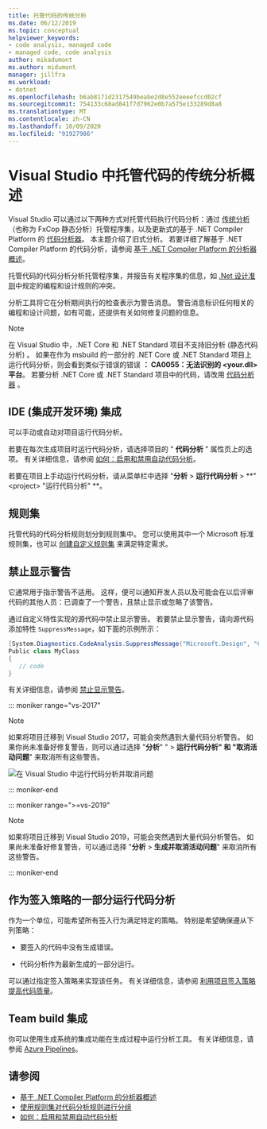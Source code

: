 ```yaml
---
title: 托管代码的传统分析
ms.date: 06/12/2019
ms.topic: conceptual
helpviewer_keywords:
- code analysis, managed code
- managed code, code analysis
author: mikadumont
ms.author: midumont
manager: jillfra
ms.workload:
- dotnet
ms.openlocfilehash: b6ab8171d2317549beabe2d8e552eeeefccd02cf
ms.sourcegitcommit: 754133c68ad841f7d7962e0b7a575e133289d8a8
ms.translationtype: MT
ms.contentlocale: zh-CN
ms.lasthandoff: 10/09/2020
ms.locfileid: "91927986"
---
```

# <a name="overview-of-legacy-analysis-for-managed-code-in-visual-studio"></a>Visual Studio 中托管代码的传统分析概述

Visual Studio 可以通过以下两种方式对托管代码执行代码分析：通过 [传统分析](../code-quality/walkthrough-analyzing-managed-code-for-code-defects.md)（也称为 FxCop 静态分析）托管程序集，以及更新式的基于 .NET Compiler Platform 的 [代码分析器](../code-quality/roslyn-analyzers-overview.md)。 本主题介绍了旧式分析。 若要详细了解基于 .NET Compiler Platform 的代码分析，请参阅 [基于 .NET Compiler Platform 的分析器概述](../code-quality/roslyn-analyzers-overview.md)。

托管代码的代码分析分析托管程序集，并报告有关程序集的信息，如 [.Net 设计准则](/dotnet/standard/design-guidelines/)中规定的编程和设计规则的冲突。

分析工具将它在分析期间执行的检查表示为警告消息。 警告消息标识任何相关的编程和设计问题，如有可能，还提供有关如何修复问题的信息。

> [!NOTE]
> 在 Visual Studio 中，.NET Core 和 .NET Standard 项目不支持旧分析 (静态代码分析) 。 如果在作为 msbuild 的一部分的 .NET Core 或 .NET Standard 项目上运行代码分析，则会看到类似于错误的错误 **： CA0055：无法识别的 \<your.dll> 平台**。 若要分析 .NET Core 或 .NET Standard 项目中的代码，请改用 [代码分析器](../code-quality/roslyn-analyzers-overview.md) 。

## <a name="ide-integrated-development-environment-integration"></a>IDE (集成开发环境) 集成

可以手动或自动对项目运行代码分析。

若要在每次生成项目时运行代码分析，请选择项目的 " **代码分析** " 属性页上的选项。 有关详细信息，请参阅 [如何：启用和禁用自动代码分析](../code-quality/how-to-enable-and-disable-automatic-code-analysis-for-managed-code.md)。

若要在项目上手动运行代码分析，请从菜单栏中选择 "**分析**  >  **运行代码分析**  >  **" \<project> "运行代码分析" **。

## <a name="rule-sets"></a>规则集

托管代码的代码分析规则划分到规则集中[](../code-quality/using-rule-sets-to-group-code-analysis-rules.md)。 您可以使用其中一个 Microsoft 标准规则集，也可以 [创建自定义规则集](../code-quality/how-to-create-a-custom-rule-set.md) 来满足特定需求。

## <a name="suppress-warnings"></a>禁止显示警告

它通常用于指示警告不适用。 这样，便可以通知开发人员以及可能会在以后评审代码的其他人员：已调查了一个警告，且禁止显示或忽略了该警告。

通过自定义特性实现的源代码中禁止显示警告。 若要禁止显示警告，请向源代码添加特性 `SuppressMessage`，如下面的示例所示：

```csharp
[System.Diagnostics.CodeAnalysis.SuppressMessage("Microsoft.Design", "CA1039:ListsAreStrongTyped")]
Public class MyClass
{
   // code
}
```

有关详细信息，请参阅 [禁止显示警告](../code-quality/in-source-suppression-overview.md)。

::: moniker range="vs-2017"

> [!NOTE]
> 如果将项目迁移到 Visual Studio 2017，可能会突然遇到大量代码分析警告。 如果你尚未准备好修复警告，则可以通过选择 "**分析**" "  >  **运行代码分析" 和 "取消活动问题**" 来取消所有这些警告。
>
> ![在 Visual Studio 中运行代码分析并取消问题](media/suppress-active-issues.png)

::: moniker-end

::: moniker range=">=vs-2019"

> [!NOTE]
> 如果将项目迁移到 Visual Studio 2019，可能会突然遇到大量代码分析警告。 如果尚未准备好修复警告，可以通过选择 "**分析**  >  **生成并取消活动问题**" 来取消所有这些警告。

::: moniker-end

## <a name="run-code-analysis-as-part-of-check-in-policy"></a>作为签入策略的一部分运行代码分析

作为一个单位，可能希望所有签入行为满足特定的策略。 特别是希望确保遵从下列策略：

- 要签入的代码中没有生成错误。

- 代码分析作为最新生成的一部分运行。

可以通过指定签入策略来实现该任务。 有关详细信息，请参阅 [利用项目签入策略提高代码质量](../code-quality/how-to-create-or-update-standard-code-analysis-check-in-policies.md)。

## <a name="team-build-integration"></a>Team build 集成

你可以使用生成系统的集成功能在生成过程中运行分析工具。 有关详细信息，请参阅 [Azure Pipelines](/azure/devops/pipelines/index?view=vsts&preserve-view=true)。

## <a name="see-also"></a>请参阅

- [基于 .NET Compiler Platform 的分析器概述](../code-quality/roslyn-analyzers-overview.md)
- [使用规则集对代码分析规则进行分组](../code-quality/using-rule-sets-to-group-code-analysis-rules.md)
- [如何：启用和禁用自动代码分析](../code-quality/how-to-enable-and-disable-automatic-code-analysis-for-managed-code.md)
